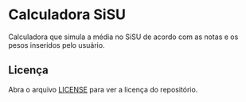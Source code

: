 # Calculadora SiSU

Calculadora que simula a média no SiSU de acordo com as notas e os pesos inseridos pelo usuário.

## Licença

Abra o arquivo [LICENSE](./LICENSE) para ver a licença do repositório.
